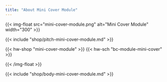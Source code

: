 ```yaml
---
title: "About Mini Cover Module"
---
```


{{< img-float src="mini-cover-module.png" alt="Mini Cover Module" width="300" >}}

{{< include "shop/pitch-mini-cover-module.md" >}}

{{< hw-shop "mini-cover-module" >}}
{{< hw-sch "bc-module-mini-cover" >}}

{{< /img-float >}}

{{< include "shop/body-mini-cover-module.md" >}}
